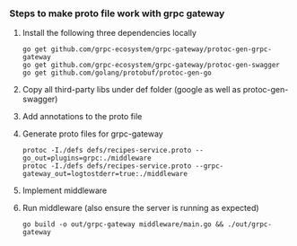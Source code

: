 ### Steps to make proto file work with grpc gateway

1. Install the following three dependencies locally
    ```
    go get github.com/grpc-ecosystem/grpc-gateway/protoc-gen-grpc-gateway
    go get github.com/grpc-ecosystem/grpc-gateway/protoc-gen-swagger
    go get github.com/golang/protobuf/protoc-gen-go
    ```

2. Copy all third-party libs under def folder (google as well as protoc-gen-swagger)

3. Add annotations to the proto file

4. Generate proto files for grpc-gateway
    ```
    protoc -I./defs defs/recipes-service.proto --go_out=plugins=grpc:./middleware
    protoc -I./defs defs/recipes-service.proto --grpc-gateway_out=logtostderr=true:./middleware
    ```

5. Implement middleware 

6. Run middleware (also ensure the server is running as expected)
    ```
    go build -o out/grpc-gateway middleware/main.go && ./out/grpc-gateway
    ```
